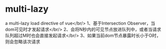 # multi-lazy
a multi-lazy load directive of vue</br/>
1、基于Intersection Observer，当dom可见时才发起请求</br/>
2、会将N秒内的可见节点放进队列中，或者当请求队列超过M时也会直接发起请求</br/>
3、如果当前dom节点暴露时长小于O时，则会忽略该次请求

